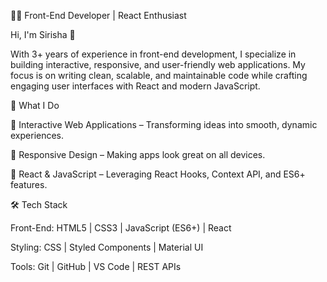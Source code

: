 👩‍💻 Front-End Developer | React Enthusiast

Hi, I'm Sirisha 👋

With 3+ years of experience in front-end development, I specialize in building interactive, responsive, and user-friendly web applications. My focus is on writing clean, scalable, and maintainable code while crafting engaging user interfaces with React and modern JavaScript.

🔭 What I Do

🎯 Interactive Web Applications – Transforming ideas into smooth, dynamic experiences.

🎯 Responsive Design – Making apps look great on all devices.

🎯 React & JavaScript – Leveraging React Hooks, Context API, and ES6+ features.

🛠️ Tech Stack

Front-End: HTML5 | CSS3 | JavaScript (ES6+) | React

Styling: CSS | Styled Components | Material UI

Tools: Git | GitHub | VS Code | REST APIs
